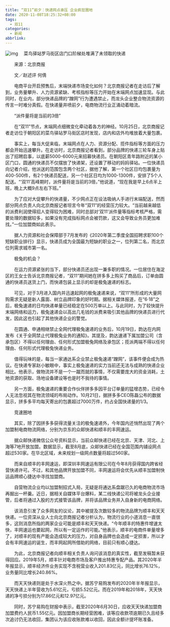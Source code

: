 ```yaml
---
title: “双11”前夕：快递网点承压 企业疯狂圈地
date: 2020-11-08T18:25:32+08:00
tags:
  - 双11
categories:
  - 新闻
abbrlink:
---
```


![img](https://cdn.jsdelivr.net/gh/yakeing/Documentation@main/Hexo/images/31c9-kcaeqzx2702741.jpg)
　菜鸟驿站罗马街区店门口阶梯处堆满了未领取的快递

　　来源：北京商报　　

　　文／赵述评 何倩　　

　　电商平台开启预售后，末端快递市场变化如何？北京商报记者在走访后了解到，业务量攀升、人力资源紧缺、考核指标等压力开始在末端网点加速显现。与此同时，在业内，部分快递品牌的“蹭网”行为遭遇禁止，而龙头企业整合物流资源的传言一时难分真假。在快递量井喷前夕，电商物流行业正涌动着暗流。

　　“派件量将是当前的3倍”

　　在“双11”节点，末端网点细微变化牵动着各方的神经。10月25日，北京商报记者走访位于朝阳区的菜鸟驿站罗马街区店时发现，店内和店外均堆放着大量包裹。

　　事实上，每当大促来临，末端网点在人力、资源分配、揽件指标等方面的压力都会开始迅速攀升。在走访时，北京商报记者看到，部分品牌的快递三轮车身上贴出了招聘启事，以底薪5000-6000元来招募快递员。在朝阳区青年路附近的某小区门口，圆通的快递员不仅摆放了快递架，还设置了移动的妈妈驿站。一位快递员向记者介绍，他派送的范围包含两个社区，据他了解，第一个社区日均包裹量为400-500件，有2个快递员配送，另一个社区日均为1000-1300件，安排了5个人配送。“‘双11’高峰期时，派件量将是当前的3倍，”他说道，“现在我是早上6点半上班，晚上大概9点左右下班。”

　　为了应对大促攀升的快递量，不少网点正在设法吸纳人手进行末端配送，然而部分网点负责人向北京商报记者坦言今年“双11”的经营压力较大。“当前越来越低的派费利润使得招人变得较为困难，同时总部对‘双11’派件量等指标考核严格，需要处理的数据较多，如果没有完成指标网点会被罚款，这又会导致业务员更加难找。”一位加盟商如此表示。

　　据人力资源和社会保障部于7月发布的《2020年第二季度全国招聘求职100个短缺职业排行》显示，快递员成为全国最为短缺的职业之一，位列第二名，而北京位列需求城市第一名。

　　极兔的机会？

　　在运力资源紧张的当下，部分快递员还出现一兼多职的情况。一位居住在海淀区的王女士告诉北京商报记者，“双11”期间她在拼多多上购买了商品后，订单由圆通的快递员送货上门，而快递包装上显示的却是极兔速递的标志。

　　可见，对于3月进入国内并迅速起网的极兔速递来说，“双11”所形成的大量网购需求无疑是新人露面、树立品牌印象的好时期。据相关媒体报道，在“6·18”之后，极兔速递的日均快递单量已经稳定在500万单以上。与此同时，为了较快提升末端网络和运力，极兔速递会以高出几毛钱的派费来吸引其他品牌的快递员进行代发，因此这也引起了其他快递企业的警觉。

　　在圆通、申通相继禁止全网代理极兔速递的业务后，10月19日，韵达在内网发布《关于全网禁止代理极兔业务的通知》。其提及，韵达速递下属加盟公司（含承包区）不得以任何理由、任何形式加盟极兔网络及承包区；揽派两端不得以任何理由、任何形式代理极兔快递业务。

　　值得玩味的是，每当一家通达系企业禁止极兔速递“蹭网”，该事件便会成为热议。在快递专家赵小敏眼中，事实上极兔速递的实力当前还无法与成熟的快递企业相比。他表示，做物流并不是一个一蹴而就的事情，不仅需要庞大的资金消耗，土地资源的获取、场地设备建设等也是时不我待的事情。

　　另一方面，极兔速递的重要合作伙伴拼多多因平台订单量的猛增态势，已经令人无法忽视其在物流领域的布局动作。10月21日，据拼多多CEO陈磊公布的数据显示，拼多多平均每天寄出的包裹超过7000万件，约占全国快递量的1/3。

　　竞速圈地

　　其实，除了因拼多多获得流量关注的极兔速递外，今年国内还悄然出现了两个加盟制电商物流网络，分别为京东的众邮快递和顺丰的丰网速运。

　　据众邮快递微信公众号资料显示，当前众邮快递已经在北京、天津、河北、上海等7地开放加盟。数据显示，截至8月底，众邮快递已经在全国范围内铺设网点超过530家。在华北区域，未来规划一级网点数量将超过560家。

　　而来自顺丰的丰网速运，即深圳丰网速运有限公司在今年8月获得国内跨省经营快递许可。不过，和其他品牌开放加盟不同，丰网速运将会优先从顺丰加盟制快运品牌顺心捷达中寻找加盟商。

　　自营物流企业均以加盟制招式入局，无疑是将通达系盘踞已久的电商物流市场再掘出一杯羹。近日，据相关自媒体平台爆料，某二线快递公司将被龙头企业接管，后者将通过入股的方式接管该品牌，并将该品牌业务并入自身新的电商网络。

　　该消息引发了众多网友的议论，其中被提及次数较多的物流品牌为顺丰和天天快递。一位资深从业人士向北京商报记者分析认为，物流行业的小道消息一直很多，这则消息所指的两家企业可能是顺丰和天天快递。“今年顺丰的特惠件增速太快，丰网速运也要起网，所以有一定运作的可能。”他表示，顺丰的电商件单量增多了，对顺丰的现有产能会造成较大的压力，对自身品牌也会造成一定损害，所以才会有丰网速运的诞生，而丰网起网所借助的网络，目前只有顺心捷达。

　　为此，北京商报记者向顺丰相关负责人询问该消息的真实性，截至发稿暂未获得回应。2019年5月，顺丰针对电商市场及客户推出特惠专配产品。其2020年半年报显示，顺丰经济件业务实现不含税营业收入201.83亿元，同比增长76.12%，业务量同比增长240.86%。

　　而天天快递则是处于水深火热之中。据苏宁易购发布的2020年半年报显示，天天快递上半年营收为5.61亿元，亏损5.52亿元。而在2019年和2018年，天天快递的净亏损分别为17.86亿元和12.97亿元。

　　同时，苏宁易购在财报中表示，截至2020年6月30日，应收天天快递加盟商加盟费约人民币1.55亿元。因加盟商长期经营困难，该等应收款项逾期已久且经多次追讨仍无法收回，集团认为该应收账款难以收回，因此全额计提坏账准备。